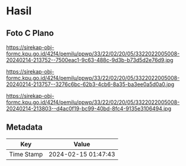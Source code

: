 # Hasil

## Foto C Plano

https://sirekap-obj-formc.kpu.go.id/42f4/pemilu/ppwp/33/22/02/20/05/3322022005008-20240214-213752--7500eac1-9c63-488c-9d3b-b73d5d2e76d9.jpg

https://sirekap-obj-formc.kpu.go.id/42f4/pemilu/ppwp/33/22/02/20/05/3322022005008-20240214-213757--3276c6bc-62b3-4cb6-8a35-ba3ee0a5d0a0.jpg

https://sirekap-obj-formc.kpu.go.id/42f4/pemilu/ppwp/33/22/02/20/05/3322022005008-20240214-213803--d4ac0f19-bc99-40bd-8fc4-9135e3106494.jpg


## Metadata

| Key        | Value               |
| ---------- | ------------------- |
| Time Stamp | 2024-02-15 01:47:43 |



